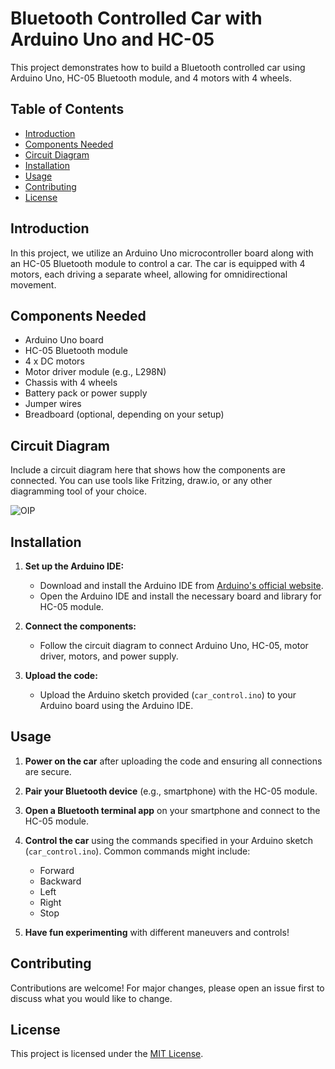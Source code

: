 # Bluetooth Controlled Car with Arduino Uno and HC-05

This project demonstrates how to build a Bluetooth controlled car using Arduino Uno, HC-05 Bluetooth module, and 4 motors with 4 wheels.

## Table of Contents

- [Introduction](#introduction)
- [Components Needed](#components-needed)
- [Circuit Diagram](#circuit-diagram)
- [Installation](#installation)
- [Usage](#usage)
- [Contributing](#contributing)
- [License](#license)

## Introduction

In this project, we utilize an Arduino Uno microcontroller board along with an HC-05 Bluetooth module to control a car. The car is equipped with 4 motors, each driving a separate wheel, allowing for omnidirectional movement.

## Components Needed

- Arduino Uno board
- HC-05 Bluetooth module
- 4 x DC motors
- Motor driver module (e.g., L298N)
- Chassis with 4 wheels
- Battery pack or power supply
- Jumper wires
- Breadboard (optional, depending on your setup)

## Circuit Diagram

Include a circuit diagram here that shows how the components are connected. You can use tools like Fritzing, draw.io, or any other diagramming tool of your choice.

![OIP](https://github.com/Sujay-Patel-GitHub/Bluetooth-Control-Car/assets/173051781/8ee5e41b-911c-4cca-a640-0eb28904b219)

## Installation

1. **Set up the Arduino IDE:**
   - Download and install the Arduino IDE from [Arduino's official website](https://www.arduino.cc/en/software).
   - Open the Arduino IDE and install the necessary board and library for HC-05 module.

2. **Connect the components:**
   - Follow the circuit diagram to connect Arduino Uno, HC-05, motor driver, motors, and power supply.

3. **Upload the code:**
   - Upload the Arduino sketch provided (`car_control.ino`) to your Arduino board using the Arduino IDE.

## Usage

1. **Power on the car** after uploading the code and ensuring all connections are secure.
   
2. **Pair your Bluetooth device** (e.g., smartphone) with the HC-05 module.

3. **Open a Bluetooth terminal app** on your smartphone and connect to the HC-05 module.

4. **Control the car** using the commands specified in your Arduino sketch (`car_control.ino`). Common commands might include:
   - Forward
   - Backward
   - Left
   - Right
   - Stop

5. **Have fun experimenting** with different maneuvers and controls!

## Contributing

Contributions are welcome! For major changes, please open an issue first to discuss what you would like to change.

## License

This project is licensed under the [MIT License](LICENSE).
